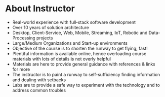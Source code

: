# About Instructor

* Real-world experience with full-stack software development
* Over 10 years of solution architecture
* Desktop, Client-Service, Web, Mobile, Streaming, IoT, Robotic and Data-Processing projects
* Large/Medium Organizations and Start-up environments
* Objective of the course is to shorten the runway to get flying, fast!
* Plentiful information is available online, hence overloading course materials with lots of details is not overly helpful
* Materials are here to provide general guidance with references & links for more
* The instructor is to paint a runway to self-sufficiency finding information and dealing with setbacks
* Labs are to provide a safe way to experiment with the technology and to address common troubles
